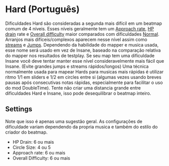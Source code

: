 Hard (Português)
====================

Dificuldades Hard são consideradas a segunda mais difícil em um beatmap comum de 4 níveis. Esses níveis geralmente tem um [Approach rate](/wiki/Beatmap_Editor/Song_Setup), [HP drain](/wiki/Beatmap_Editor/Song_Setup) rate e [Overall difficulty](/wiki/Beatmap_Editor/Song_Setup) maior comparados com dificuldades [Normal](/wiki/Difficulties/osu!/Normal). Arranjos mais difíceis/complexos aparecem nesse nível assim como [streams](/wiki/Mapping_Techniques/Rhythm) e [Jumps](/wiki/Mapping_Techniques/Jump). Dependendo da habilidade do mapper e musica usada, esse nome será usado em vez de Insane, baseado na comparação relativa do mapper nos resultados de testplay. Se seu map tem uma dificuldade Insane você deve tentar manter esse nível consideravelmente mais fácil que Insane. (Evite grandes jumps e streams rápidos/longos) Uma técnica normalmente usada para mapear Hards para musicas mais rápidas é utilizar ritmo 1/1 em sliders e 1/2 em circles entre si (algumas vezes usando breves pausas após consecutivas notas rápidas, especialmente para facilitar o uso do mod DoubleTime). Tente não criar uma distancia grande entre dificuldades Hard e Insane, isso pode desequilibrar o beatmap inteiro.

Settings
--------

Note que isso é apenas uma sugestão geral. As configurações de dificuldade variam dependendo da propria musica e também do estilo do criador do beatmap.

-   HP Drain: 6 ou mais
-   Circle Size: 4 ou 5
-   Approach rate: 6 ou mais
-   Overall Difficulty: 6 ou mais
